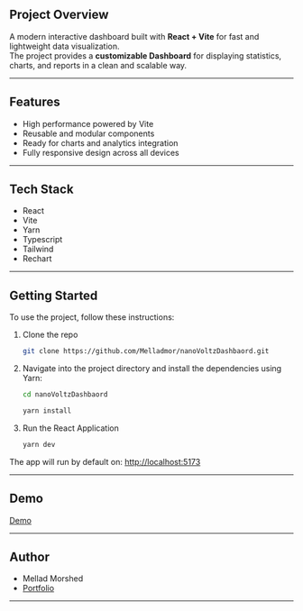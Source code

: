 ## Project Overview

A modern interactive dashboard built with **React + Vite** for fast and lightweight data visualization.  
The project provides a **customizable Dashboard** for displaying statistics, charts, and reports in a clean and scalable way.

---

## Features

- High performance powered by Vite
- Reusable and modular components
- Ready for charts and analytics integration
- Fully responsive design across all devices

---

## Tech Stack

- React
- Vite
- Yarn
- Typescript
- Tailwind
- Rechart

---

## Getting Started

To use the project, follow these instructions:

1. Clone the repo

   ```sh
   git clone https://github.com/Melladmor/nanoVoltzDashbaord.git
   ```

2. Navigate into the project directory and install the dependencies using Yarn:

   ```sh
   cd nanoVoltzDashbaord
   ```

   ```sh
   yarn install
   ```

3. Run the React Application
   ```sh
   yarn dev
   ```

The app will run by default on: [http://localhost:5173](http://localhost:5173)

---

## Demo

<a href="https://nanovoltz-dashboard.netlify.app/" target="_blank">Demo</a>

---

## Author

- Mellad Morshed
- <a href="https://melladmorshed.netlify.app/" target="_blank">Portfolio</a>

---
